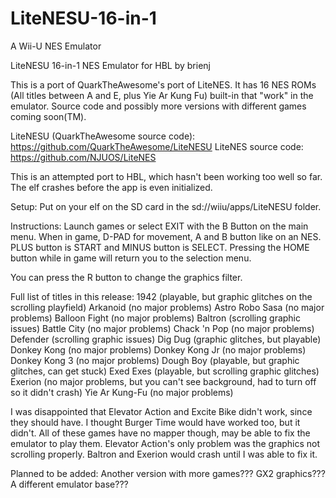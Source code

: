 # LiteNESU-16-in-1
A Wii-U NES Emulator

LiteNESU 16-in-1 NES Emulator for HBL by brienj

This is a port of QuarkTheAwesome's port of LiteNES. It has 16 NES ROMs (All titles between A and E, plus Yie Ar Kung Fu) built-in that "work" in the emulator. Source code and possibly more versions with different games coming soon(TM).

LiteNESU (QuarkTheAwesome source code): https://github.com/QuarkTheAwesome/LiteNESU
LiteNES source code: https://github.com/NJUOS/LiteNES

This is an attempted port to HBL, which hasn't been working too well so far.  The elf crashes before the app is even initialized.

Setup: Put on your elf on the SD card in the sd://wiiu/apps/LiteNESU folder.

Instructions: Launch games or select EXIT with the B Button on the main menu. When in game, D-PAD for movement, A and B button like on an NES. PLUS button is START and MINUS button is SELECT. Pressing the HOME button while in game will return you to the selection menu.

You can press the R button to change the graphics filter.

Full list of titles in this release:
1942 (playable, but graphic glitches on the scrolling playfield)
Arkanoid (no major problems)
Astro Robo Sasa (no major problems)
Balloon Fight (no major problems)
Baltron (scrolling graphic issues)
Battle City (no major problems)
Chack 'n Pop (no major problems)
Defender (scrolling graphic issues)
Dig Dug (graphic glitches, but playable)
Donkey Kong (no major problems)
Donkey Kong Jr (no major problems)
Donkey Kong 3 (no major problems)
Dough Boy (playable, but graphic glitches, can get stuck)
Exed Exes (playable, but scrolling graphic glitches)
Exerion (no major problems, but you can't see background, had to turn off so it didn't crash)
Yie Ar Kung-Fu (no major problems)

I was disappointed that Elevator Action and Excite Bike didn't work, since they should have. I thought Burger Time would have worked too, but it didn't. All of these games have no mapper though, may be able to fix the emulator to play them. Elevator Action's only problem was the graphics not scrolling properly. Baltron and Exerion would crash until I was able to fix it.

Planned to be added: Another version with more games??? GX2 graphics??? A different emulator base???
